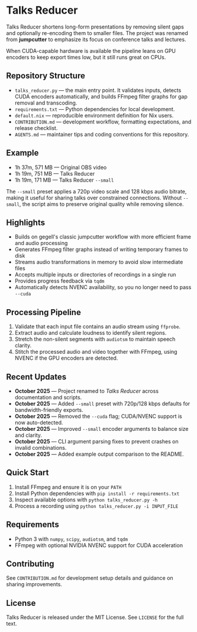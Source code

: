 # Talks Reducer
Talks Reducer shortens long-form presentations by removing silent gaps and optionally re-encoding them to smaller files. The
project was renamed from **jumpcutter** to emphasize its focus on conference talks and lectures.

When CUDA-capable hardware is available the pipeline leans on GPU encoders to keep export times low, but it still runs great on
CPUs.

## Repository Structure
- `talks_reducer.py` — the main entry point. It validates inputs, detects CUDA encoders automatically, and builds FFmpeg filter
  graphs for gap removal and transcoding.
- `requirements.txt` — Python dependencies for local development.
- `default.nix` — reproducible environment definition for Nix users.
- `CONTRIBUTION.md` — development workflow, formatting expectations, and release checklist.
- `AGENTS.md` — maintainer tips and coding conventions for this repository.

## Example
- 1h 37m, 571 MB — Original OBS video
- 1h 19m, 751 MB — Talks Reducer
- 1h 19m, 171 MB — Talks Reducer `--small`

The `--small` preset applies a 720p video scale and 128 kbps audio bitrate, making it useful for sharing talks over constrained
connections. Without `--small`, the script aims to preserve original quality while removing silence.

## Highlights
- Builds on gegell's classic jumpcutter workflow with more efficient frame and audio processing
- Generates FFmpeg filter graphs instead of writing temporary frames to disk
- Streams audio transformations in memory to avoid slow intermediate files
- Accepts multiple inputs or directories of recordings in a single run
- Provides progress feedback via `tqdm`
- Automatically detects NVENC availability, so you no longer need to pass `--cuda`

## Processing Pipeline
1. Validate that each input file contains an audio stream using `ffprobe`.
2. Extract audio and calculate loudness to identify silent regions.
3. Stretch the non-silent segments with `audiotsm` to maintain speech clarity.
4. Stitch the processed audio and video together with FFmpeg, using NVENC if the GPU encoders are detected.

## Recent Updates
- **October 2025** — Project renamed to *Talks Reducer* across documentation and scripts.
- **October 2025** — Added `--small` preset with 720p/128 kbps defaults for bandwidth-friendly exports.
- **October 2025** — Removed the `--cuda` flag; CUDA/NVENC support is now auto-detected.
- **October 2025** — Improved `--small` encoder arguments to balance size and clarity.
- **October 2025** — CLI argument parsing fixes to prevent crashes on invalid combinations.
- **October 2025** — Added example output comparison to the README.

## Quick Start
1. Install FFmpeg and ensure it is on your `PATH`
2. Install Python dependencies with `pip install -r requirements.txt`
3. Inspect available options with `python talks_reducer.py -h`
4. Process a recording using `python talks_reducer.py -i INPUT_FILE`

## Requirements
- Python 3 with `numpy`, `scipy`, `audiotsm`, and `tqdm`
- FFmpeg with optional NVIDIA NVENC support for CUDA acceleration

## Contributing
See `CONTRIBUTION.md` for development setup details and guidance on sharing improvements.

## License
Talks Reducer is released under the MIT License. See `LICENSE` for the full text.
